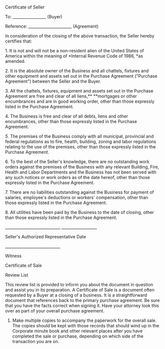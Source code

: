 Certificate of Seller

To: \_\_\_\_\_\_\_\_\_\_\_\_\_\_\_\_\_ (Buyer)

Reference: \_\_\_\_\_\_\_\_\_\_\_\_\_\_\_\_\_\_\_\_\_\_ (Agreement)

In consideration of the closing of the above transaction, the Seller
hereby certifies that:

1\. It is not and will not be a non-resident alien of the United States
of America within the meaning of *Internal Revenue Code of 1986, *as
amended.

2\. It is the absolute owner of the Business and all chattels, fixtures
and other equipment and assets set out in the Purchase Agreement
(\"Purchase Agreement\") between the Seller and the Buyer.

3\. All the chattels, fixtures, equipment and assets set out in the
Purchase Agreement are free and clear of all liens,** **mortgages or
other encumbrances and are in good working order, other than those
expressly listed in the Purchase Agreement.

4\. The Business is free and clear of all debts, liens and other
encumbrances, other than those expressly listed in the Purchase
Agreement.

*5.* The premises of the Business comply with all municipal, provincial
and federal regulations as to fire, health, building, zoning and labor
regulations relating to the use of the premises, other than those
expressly listed in the Purchase Agreement.

6\. To the best of the Seller\'s knowledge, there are no outstanding
work orders against the premises of the Business with any relevant
Building, Fire, Health and Labor Departments and the Business has not
been served with any such notices or work orders as of the date hereof,
other than those expressly listed in the Purchase Agreement.

7\. There are no liabilities outstanding against the Business for
payment of salaries, employee\'s deductions or workers\' compensation,
other than those expressly listed in the Purchase Agreement.

8\. All utilities have been paid by the Business to the date of closing,
other than those expressly listed in the Purchase Agreement.

\_\_\_\_\_\_\_\_\_\_\_\_\_\_\_\_\_\_\_\_\_\_\_\_\_\_\_\_
\_\_\_\_\_\_\_\_\_\_\_\_\_\_\_\_\_\_

Seller's Authorized Representative Date

\_\_\_\_\_\_\_\_\_\_\_\_\_\_\_\_\_\_\_\_\_\_\_\_\_\_\_\_

Witness

Certificate of Sale

Review List

This review list is provided to inform you about the document in
question and assist you in its preparation. A Certificate of Sale is a
document often requested by a Buyer at a closing of a business. It is a
straightforward document that references back to the primary purchase
agreement. Be sure that you have the facts correct when signing it. Have
your attorney look this over as part of your overall purchase agreement.

1.  Make multiple copies to accompany the paperwork for the overall
    sale. The copies should be kept with those records that should wind
    up in the Corporate minute book and other relevant places after you
    have completed the sale or purchase, depending on which side of the
    transaction you are on.
